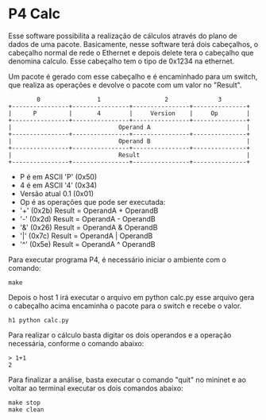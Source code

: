 # P4 Calc

Esse software possibilita a realização de cálculos através do plano de dados de uma pacote. Basicamente, nesse software terá dois cabeçalhos, o cabeçalho normal de rede o Ethernet e depois delete tera o cabeçalho que denomina calculo. Esse cabeçalho tem o tipo de 0x1234 na ethernet.

Um pacote é gerado com esse cabeçalho e é encaminhado para um switch, que realiza as operações e devolve o pacote com um valor no "Result".


            0                1                  2              3
    +----------------+----------------+----------------+---------------+
    |      P         |       4        |     Version    |     Op        |
    +----------------+----------------+----------------+---------------+
    |                              Operand A                           |
    +----------------+----------------+----------------+---------------+
    |                              Operand B                           |
    +----------------+----------------+----------------+---------------+
    |                              Result                              |
    +----------------+----------------+----------------+---------------+



* P é em  ASCII 'P' (0x50)
* 4 é em  ASCII '4' (0x34)
* Versão atual 0.1 (0x01)
* Op é as operações que pode ser executada:
* '+' (0x2b) Result = OperandA + OperandB
* '-' (0x2d) Result = OperandA - OperandB
* '&' (0x26) Result = OperandA & OperandB
* '|' (0x7c) Result = OperandA | OperandB
* '^' (0x5e) Result = OperandA ^ OperandB


Para executar programa P4, é necessário iniciar o ambiente com o comando:

    make

Depois o host 1 irá executar o arquivo em python calc.py esse arquivo gera o cabeçalho acima encaminha o pacote para o switch e recebe o valor.

    h1 python calc.py

Para realizar o cálculo basta digitar os dois operandos e a operação necessária, conforme o comando abaixo:

    > 1+1
    2


Para finalizar a análise, basta executar o comando "quit" no mininet e ao voltar ao terminal executar os dois comandos abaixo:

    make stop
    make clean